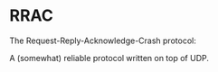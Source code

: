 # RRAC
The Request-Reply-Acknowledge-Crash protocol:

A (somewhat) reliable protocol written on top of UDP.
